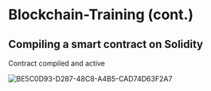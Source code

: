 # Blockchain-Training (cont.)

## Compiling a smart contract on Solidity

Contract compiled and active

![BE5C0D93-D287-48C8-A4B5-CAD74D63F2A7](https://user-images.githubusercontent.com/16564975/209991103-21c987e7-d95f-41ee-89c5-3863d7aea4dd.jpeg)
